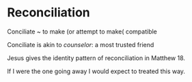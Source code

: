 # Reconciliation

Conciliate ~ to make (or attempt to make( compatible


Conciliate is akin to _counselor_: a most trusted friend


Jesus gives the identity pattern of reconciliation in Matthew 18.



If I were the one going away I would expect to treated this way.
